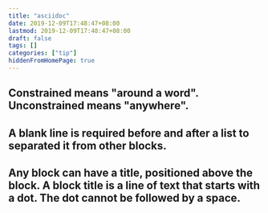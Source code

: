 ```yaml
---
title: "asciidoc"
date: 2019-12-09T17:48:47+08:00
lastmod: 2019-12-09T17:48:47+08:00
draft: false
tags: []
categories: ["tip"]
hiddenFromHomePage: true
---
```




## Constrained means "around a word". Unconstrained means "anywhere".

## A blank line is required before and after a list to separated it from other blocks.

## Any block can have a title, positioned above the block. A block title is a line of text that starts with a dot. The dot cannot be followed by a space.
